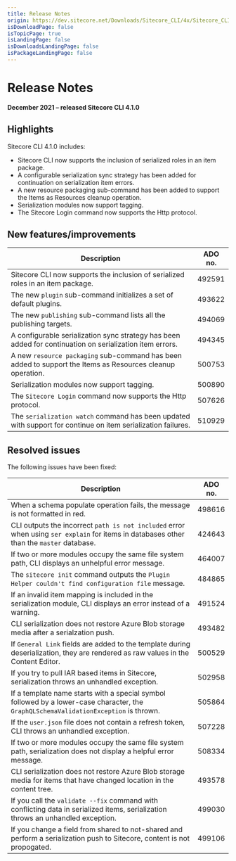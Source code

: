 ```yaml
---
title: Release Notes
origin: https://dev.sitecore.net/Downloads/Sitecore_CLI/4x/Sitecore_CLI_410/Release_Notes
isDownloadPage: false
isTopicPage: true
isLandingPage: false
isDownloadsLandingPage: false
isPackageLandingPage: false
---
```


# Release Notes

**December 2021 – released Sitecore CLI 4.1.0**

## Highlights

Sitecore CLI 4.1.0 includes:

-   ​Sitecore CLI now supports the inclusion of serialized roles in an item package.
-   A configurable serialization sync strategy has been added for continuation on serialization item errors.
-   A new resource packaging sub-command has been added to support the Items as Resources cleanup operation.
-   Serialization modules now support tagging.
-   The Sitecore Login command now supports the Http protocol.

## New features/improvements

 | Description | ADO no. |
 | --- | --- |
 | ​Sitecore CLI now supports the inclusion of serialized roles in an item package.​ | 492591 |
 | The new `plugin` sub-command initializes a set of default plugins. | 493622 |
 | ​The new `publishing` sub-command lists all the publishing targets. | 494069 |
 | A configurable serialization sync strategy has been added for continuation on serialization item errors. | 494345 |
 | A new `resource packaging` sub-command has been added to support the Items as Resources cleanup operation.​ | 500753 |
 | Serialization modules now support tagging. | 500890 |
 | ​The `Sitecore Login` command now supports the Http protocol. | 507626 |
 | The `serialization watch` command has been updated with support for continue on item serialization failures. | 510929 |

## Resolved issues

The following issues have been fixed:

 | Description | ADO no. |
 | --- | --- |
 | ​When a schema populate operation fails, the message is not formatted in red. | 498616 |
 | CLI outputs the incorrect `path is not included` error when using `ser explain` for items in databases other than the `master` database. | 424643 |
 | If two or more modules occupy the same file system path, CLI displays an unhelpful error message. ​ | 464007 |
 | The `sitecore init` command outputs the `Plugin Helper couldn't find configuration file` message. | 484865 |
 | If an invalid item mapping is included in the serialization module, CLI displays an error instead of a warning.​ | 491524 |
 | CLI serialization does not restore Azure Blob storage media after a serialzation push. | 493482 |
 | ​If `General Link` fields are added to the template during deserialization, they are rendered as raw values in the Content Editor. | 500529 |
 | If you try to pull IAR based items in Sitecore, serialization throws an unhandled exception. | 502958 |
 | If a template name starts with a special symbol followed by a lower-case character, the `GraphQLSchemaValidationException` is thrown.​ | 505864 |
 | If the `user.json` file does not contain a refresh token, CLI throws an unhandled exception. | 507228 |
 | If two or more modules occupy the same file system path, serialization does not display a helpful error message.​ | 508334 |
 | CLI serialization does not restore Azure Blob storage media for items that have changed location in the content tree. | 493578 |
 | ​If you call the `validate --fix` command with conflicting data in serialized items, serialization throws an unhandled exception. | 499030 |
 | If you change a field from shared to not-shared and perform a serialization push to Sitecore, content is not propogated. | 499106 |